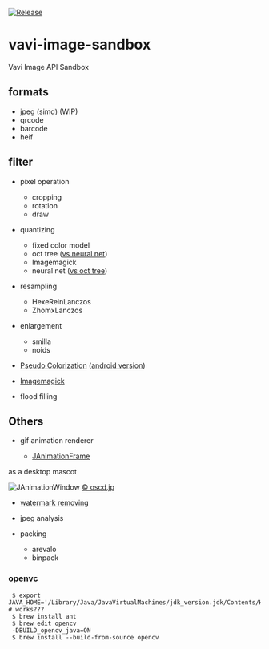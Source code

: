 [![Release](https://jitpack.io/v/umjammer/vavi-image-sandbox.svg)](https://jitpack.io/#umjammer/vavi-image-sandbox)

# vavi-image-sandbox

Vavi Image API Sandbox

## formats

  * jpeg (simd) (WIP)
  * qrcode
  * barcode
  * heif

## filter

  * pixel operation

    * cropping
    * rotation
    * draw

  * quantizing

    * fixed color model
    * oct tree ([vs neural net](https://github.com/umjammer/vavi-image-sandbox/wiki/OctTree_vs_NeuralNet))
    * Imagemagick
    * neural net ([vs oct tree](https://github.com/umjammer/vavi-image-sandbox/wiki/OctTree_vs_NeuralNet))

  * resampling

    * HexeReinLanczos
    * ZhomxLanczos

  * enlargement

    * smilla
    * noids

  * [Pseudo Colorization](https://github.com/umjammer/vavi-apps-pseudocolorization/wiki) ([android version](https://github.com/umjammer/vavi-apps-pseudocolorization))
  * [Imagemagick](https://github.com/umjammer/vavi-image-sandbox/wiki/ImageMagickFilter)
  * flood filling

## Others

  * gif animation renderer

    * [JAnimationFrame](https://github.com/umjammer/vavi-image-sandbox/blob/master/src/test/java/JAnimationFrame.java)

as a desktop mascot

![JAnimationWindow](https://lh3.googleusercontent.com/d3wp6hzuILHq6MT7Ud_gUi_TpqYIK1UiT-m9C03rndcpPzFLwmPXpUkaEjLobQpb-vnXLR1l8eKdwHNUF0xJUjLXnEP5Fc9oOM1NoElCZ5u2AJoOKWLqsAoNEzHWBIPaSffQM1X11w=w2400)
[© oscd.jp](https://www.oscd.jp/)

  * [watermark removing](https://github.com/umjammer/vavi-image-sandbox/wiki/WatermarkRemoval)

  * jpeg analysis

  * packing

    * arevalo
    * binpack

### openvc

```shell
 $ export JAVA_HOME='/Library/Java/JavaVirtualMachines/jdk_version.jdk/Contents/Home/' # works???
 $ brew install ant
 $ brew edit opencv
 -DBUILD_opencv_java=ON
 $ brew install --build-from-source opencv
```
